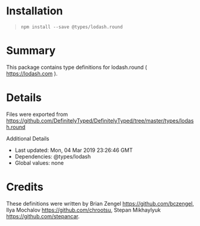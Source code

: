 # Installation
> `npm install --save @types/lodash.round`

# Summary
This package contains type definitions for lodash.round ( https://lodash.com ).

# Details
Files were exported from https://github.com/DefinitelyTyped/DefinitelyTyped/tree/master/types/lodash.round

Additional Details
 * Last updated: Mon, 04 Mar 2019 23:26:46 GMT
 * Dependencies: @types/lodash
 * Global values: none

# Credits
These definitions were written by Brian Zengel <https://github.com/bczengel>, Ilya Mochalov <https://github.com/chrootsu>, Stepan Mikhaylyuk <https://github.com/stepancar>.
